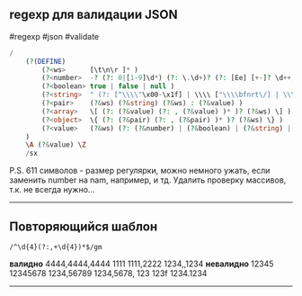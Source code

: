 ## regexp для валидации JSON
#regexp #json #validate
```php
/
    (?(DEFINE)
        (?<ws>      [\t\n\r ]* )
        (?<number>  -? (?: 0|[1-9]\d*) (?: \.\d+)? (?: [Ee] [+-]? \d++)? )    
        (?<boolean> true | false | null )
        (?<string>  " (?: [^\\\\"\x00-\x1f] | \\\\ ["\\\\bfnrt\/] | \\\\ u [0-9A-Fa-f]{4} )* " )
        (?<pair>    (?&ws) (?&string) (?&ws) : (?&value) )
        (?<array>   \[ (?: (?&value) (?: , (?&value) )* )? (?&ws) \] )
        (?<object>  \{ (?: (?&pair) (?: , (?&pair) )* )? (?&ws) \} )
        (?<value>   (?&ws) (?: (?&number) | (?&boolean) | (?&string) | (?&array) | (?&object) ) (?&ws) )
    )
    \A (?&value) \Z
    /sx
```

P.S. 611 символов - размер регулярки, можно немного ужать, если заменить number на nam, например,  и тд.
Удалить проверку массивов, т.к. не всегда нужно...

---

## Повторяющийся шаблон

```
/^\d{4}(?:,+\d{4})*$/gm
```
**валидно**
4444,4444,4444
1111
1111,2222
1234,,1234
**невалидно**
12345
12345678
1234,56789
1234,5678,
123
123f
1234.1234

----
